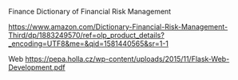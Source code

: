 
Finance
Dictionary of Financial Risk Management 

https://www.amazon.com/Dictionary-Financial-Risk-Management-Third/dp/1883249570/ref=olp_product_details?_encoding=UTF8&me=&qid=1581440565&sr=1-1


Web
https://pepa.holla.cz/wp-content/uploads/2015/11/Flask-Web-Development.pdf


